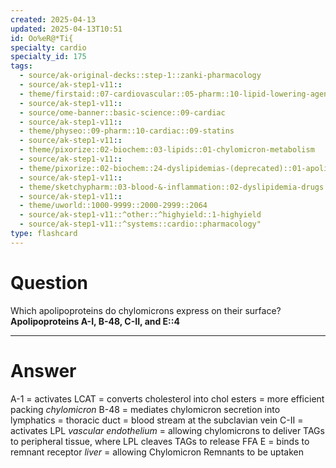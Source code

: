 ```yaml
---
created: 2025-04-13
updated: 2025-04-13T10:51
id: Oo%eR@*Ti{
specialty: cardio
specialty_id: 175
tags:
  - source/ak-original-decks::step-1::zanki-pharmacology
  - source/ak-step1-v11::
  - theme/firstaid::07-cardiovascular::05-pharm::10-lipid-lowering-agents::*lipid-physiology
  - source/ak-step1-v11::
  - source/ome-banner::basic-science::09-cardiac
  - source/ak-step1-v11::
  - theme/physeo::09-pharm::10-cardiac::09-statins
  - source/ak-step1-v11::
  - theme/pixorize::02-biochem::03-lipids::01-chylomicron-metabolism
  - source/ak-step1-v11::
  - theme/pixorize::02-biochem::24-dyslipidemias-(deprecated)::01-apolipoproteins
  - source/ak-step1-v11::
  - theme/sketchypharm::03-blood-&-inflammation::02-dyslipidemia-drugs::01-statins
  - source/ak-step1-v11::
  - theme/uworld::1000-9999::2000-2999::2064
  - source/ak-step1-v11::^other::^highyield::1-highyield
  - source/ak-step1-v11::^systems::cardio::pharmacology"
type: flashcard
---
```


# Question
Which apolipoproteins do chylomicrons express on their surface?    **Apolipoproteins A-I, B-48, C-II, and E::4**

---

# Answer
A-1 = activates LCAT = converts cholesterol into chol esters = more efficient packing *chylomicron*   B-48 = mediates chylomicron secretion into lymphatics = thoracic duct = blood stream at the subclavian vein   C-II = activates LPL *vascular endothelium* = allowing chylomicrons to deliver TAGs to peripheral tissue, where LPL cleaves TAGs to release FFA   E = binds to remnant receptor *liver* = allowing Chylomicron Remnants to be uptaken
